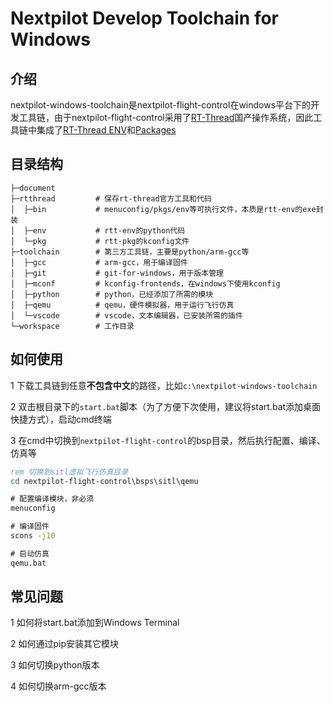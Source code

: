 # Nextpilot Develop Toolchain for Windows

## 介绍

nextpilot-windows-toolchain是nextpilot-flight-control在windows平台下的开发工具链，由于nextpilot-flight-control采用了[RT-Thread](https://gitee.com/rtthread/rt-thread.git)国产操作系统，因此工具链中集成了[RT-Thread ENV](https://gitee.com/RT-Thread-Mirror/env.git)和[Packages](https://gitee.com/RT-Thread-Mirror/packages.git)

## 目录结构

```
├─document
├─rtthread         # 保存rt-thread官方工具和代码
│  ├─bin           # menuconfig/pkgs/env等可执行文件，本质是rtt-env的exe封装
│  ├─env           # rtt-env的python代码
│  └─pkg           # rtt-pkg的kconfig文件
├─toolchain        # 第三方工具链，主要是python/arm-gcc等
│  ├─gcc           # arm-gcc，用于编译固件
│  ├─git           # git-for-windows，用于版本管理
│  ├─mconf         # kconfig-frontends，在windows下使用kconfig
│  ├─python        # python，已经添加了所需的模块
│  ├─qemu          # qemu，硬件模拟器，用于运行飞行仿真
│  └─vscode        # vscode，文本编辑器，已安装所需的插件
└─workspace        # 工作目录
```

## 如何使用

1 下载工具链到任意**不包含中文**的路径，比如`c:\nextpilot-windows-toolchain`

2 双击根目录下的`start.bat`脚本（为了方便下次使用，建议将start.bat添加桌面快捷方式），启动cmd终端

3 在cmd中切换到`nextpilot-flight-control`的bsp目录，然后执行配置、编译、仿真等

```bat
rem 切换到sitl虚拟飞行仿真目录
cd nextpilot-flight-control\bsps\sitl\qemu

# 配置编译模块，非必须
menuconfig

# 编译固件
scons -j10

# 启动仿真
qemu.bat
```

## 常见问题

1 如何将start.bat添加到Windows Terminal

2 如何通过pip安装其它模块

3 如何切换python版本

4 如何切换arm-gcc版本
